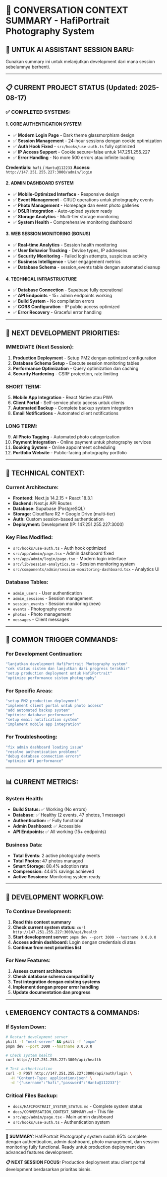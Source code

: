 # 🤖 CONVERSATION CONTEXT SUMMARY - HafiPortrait Photography System

## 🎯 **UNTUK AI ASSISTANT SESSION BARU:**

Gunakan summary ini untuk melanjutkan development dari mana session sebelumnya berhenti.

---

## 📋 **CURRENT PROJECT STATUS (Updated: 2025-08-17)**

### **✅ COMPLETED SYSTEMS:**

#### **1. CORE AUTHENTICATION SYSTEM**
- ✅ **Modern Login Page** - Dark theme glassmorphism design
- ✅ **Session Management** - 24-hour sessions dengan cookie optimization
- ✅ **Auth Hook Fixed** - `src/hooks/use-auth.ts` fully optimized
- ✅ **IP Access Support** - Cookie secure=false untuk 147.251.255.227
- ✅ **Error Handling** - No more 500 errors atau infinite loading

**Credentials:** `hafi` / `Hantu@112233`
**Access:** `http://147.251.255.227:3000/admin/login`

#### **2. ADMIN DASHBOARD SYSTEM**
- ✅ **Mobile-Optimized Interface** - Responsive design
- ✅ **Event Management** - CRUD operations untuk photography events
- ✅ **Photo Management** - Homepage dan event photo galleries
- ✅ **DSLR Integration** - Auto-upload system ready
- ✅ **Storage Analytics** - Multi-tier storage monitoring
- ✅ **System Health** - Comprehensive monitoring dashboard

#### **3. WEB SESSION MONITORING (BONUS)**
- ✅ **Real-time Analytics** - Session health monitoring
- ✅ **User Behavior Tracking** - Device types, IP addresses
- ✅ **Security Monitoring** - Failed login attempts, suspicious activity
- ✅ **Business Intelligence** - User engagement metrics
- ✅ **Database Schema** - session_events table dengan automated cleanup

#### **4. TECHNICAL INFRASTRUCTURE**
- ✅ **Database Connection** - Supabase fully operational
- ✅ **API Endpoints** - 15+ admin endpoints working
- ✅ **Build System** - No compilation errors
- ✅ **CORS Configuration** - IP public access optimized
- ✅ **Error Recovery** - Graceful error handling

---

## 🚀 **NEXT DEVELOPMENT PRIORITIES:**

### **IMMEDIATE (Next Session):**
1. **Production Deployment** - Setup PM2 dengan optimized configuration
2. **Database Schema Setup** - Execute session monitoring tables
3. **Performance Optimization** - Query optimization dan caching
4. **Security Hardening** - CSRF protection, rate limiting

### **SHORT TERM:**
5. **Mobile App Integration** - React Native atau PWA
6. **Client Portal** - Self-service photo access untuk clients
7. **Automated Backup** - Complete backup system integration
8. **Email Notifications** - Automated client notifications

### **LONG TERM:**
9. **AI Photo Tagging** - Automated photo categorization
10. **Payment Integration** - Online payment untuk photography services
11. **Booking System** - Online appointment scheduling
12. **Portfolio Website** - Public-facing photography portfolio

---

## 🔧 **TECHNICAL CONTEXT:**

### **Current Architecture:**
- **Frontend:** Next.js 14.2.15 + React 18.3.1
- **Backend:** Next.js API Routes
- **Database:** Supabase (PostgreSQL)
- **Storage:** Cloudflare R2 + Google Drive (multi-tier)
- **Auth:** Custom session-based authentication
- **Deployment:** Development (IP: 147.251.255.227:3000)

### **Key Files Modified:**
- `src/hooks/use-auth.ts` - Auth hook optimized
- `src/app/admin/page.tsx` - Admin dashboard fixed
- `src/app/admin/login/page.tsx` - Modern login interface
- `src/lib/session-analytics.ts` - Session monitoring system
- `src/components/admin/session-monitoring-dashboard.tsx` - Analytics UI

### **Database Tables:**
- `admin_users` - User authentication
- `admin_sessions` - Session management
- `session_events` - Session monitoring (new)
- `events` - Photography events
- `photos` - Photo management
- `messages` - Client messages

---

## 🎯 **COMMON TRIGGER COMMANDS:**

### **For Development Continuation:**
```bash
"lanjutkan development HafiPortrait Photography system"
"cek status sistem dan lanjutkan dari progress terakhir"
"setup production deployment untuk HafiPortrait"
"optimize performance sistem photography"
```

### **For Specific Areas:**
```bash
"setup PM2 production deployment"
"implement client portal untuk photo access"
"add automated backup system"
"optimize database performance"
"setup email notification system"
"implement mobile app integration"
```

### **For Troubleshooting:**
```bash
"fix admin dashboard loading issue"
"resolve authentication problems"
"debug database connection errors"
"optimize API performance"
```

---

## 📊 **CURRENT METRICS:**

### **System Health:**
- **Build Status:** ✅ Working (No errors)
- **Database:** ✅ Healthy (2 events, 47 photos, 1 message)
- **Authentication:** ✅ Fully functional
- **Admin Dashboard:** ✅ Accessible
- **API Endpoints:** ✅ All working (15+ endpoints)

### **Business Data:**
- **Total Events:** 2 active photography events
- **Total Photos:** 47 photos managed
- **Smart Storage:** 80.4% adoption rate
- **Compression:** 44.6% savings achieved
- **Active Sessions:** Monitoring system ready

---

## 🔄 **DEVELOPMENT WORKFLOW:**

### **To Continue Development:**
1. **Read this context summary**
2. **Check current system status:** `curl http://147.251.255.227:3000/api/health`
3. **Start development server:** `pnpm dev --port 3000 --hostname 0.0.0.0`
4. **Access admin dashboard:** Login dengan credentials di atas
5. **Continue from next priorities list**

### **For New Features:**
1. **Assess current architecture**
2. **Check database schema compatibility**
3. **Test integration dengan existing systems**
4. **Implement dengan proper error handling**
5. **Update documentation dan progress**

---

## 📞 **EMERGENCY CONTACTS & COMMANDS:**

### **If System Down:**
```bash
# Restart development server
pkill -f "next-server" && pkill -f "pnpm"
pnpm dev --port 3000 --hostname 0.0.0.0

# Check system health
curl http://147.251.255.227:3000/api/health

# Test authentication
curl -X POST http://147.251.255.227:3000/api/auth/login \
  -H "Content-Type: application/json" \
  -d '{"username":"hafi","password":"Hantu@112233"}'
```

### **Critical Files Backup:**
- `docs/HAFIPORTRAIT_SYSTEM_STATUS.md` - Complete system status
- `docs/CONVERSATION_CONTEXT_SUMMARY.md` - This file
- `src/app/admin/page.tsx` - Main admin dashboard
- `src/hooks/use-auth.ts` - Authentication system

---

**🎯 SUMMARY:** HafiPortrait Photography system sudah 95% complete dengan authentication, admin dashboard, photo management, dan session monitoring fully functional. Ready untuk production deployment dan advanced features development.

**📋 NEXT SESSION FOCUS:** Production deployment atau client portal development berdasarkan prioritas bisnis.